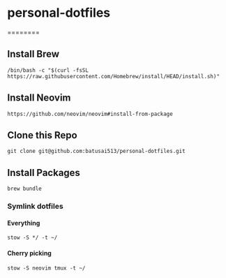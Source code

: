 # personal-dotfiles
========

## Install Brew

```
/bin/bash -c "$(curl -fsSL https://raw.githubusercontent.com/Homebrew/install/HEAD/install.sh)"
```

## Install Neovim
```
https://github.com/neovim/neovim#install-from-package
```

## Clone this Repo

```
git clone git@github.com:batusai513/personal-dotfiles.git
```

## Install Packages

```
brew bundle
```

### Symlink dotfiles

#### Everything
```
stow -S */ -t ~/
```

#### Cherry picking
```
stow -S neovim tmux -t ~/
```
